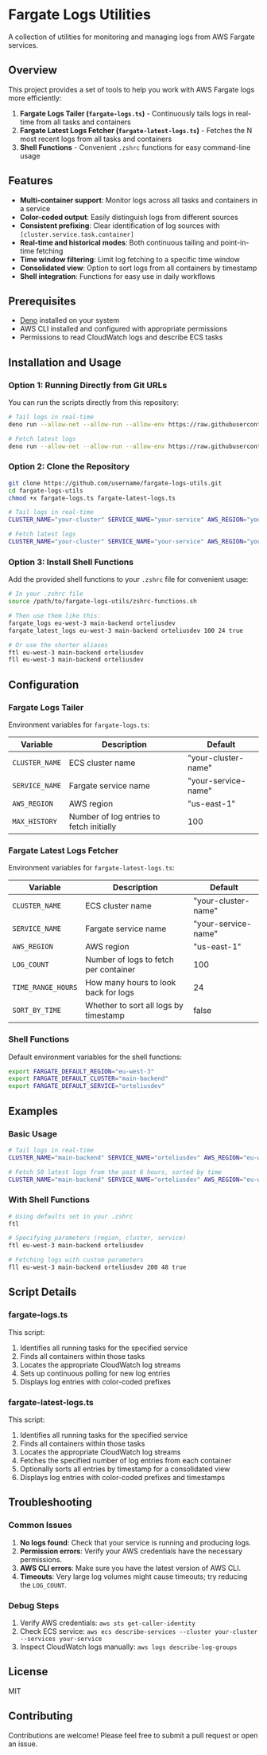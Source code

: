 # Fargate Logs Utilities

A collection of utilities for monitoring and managing logs from AWS Fargate services.

## Overview

This project provides a set of tools to help you work with AWS Fargate logs more efficiently:

1. **Fargate Logs Tailer (`fargate-logs.ts`)** - Continuously tails logs in real-time from all tasks and containers
2. **Fargate Latest Logs Fetcher (`fargate-latest-logs.ts`)** - Fetches the N most recent logs from all tasks and containers
3. **Shell Functions** - Convenient `.zshrc` functions for easy command-line usage

## Features

- **Multi-container support**: Monitor logs across all tasks and containers in a service
- **Color-coded output**: Easily distinguish logs from different sources
- **Consistent prefixing**: Clear identification of log sources with `[cluster.service.task.container]`
- **Real-time and historical modes**: Both continuous tailing and point-in-time fetching
- **Time window filtering**: Limit log fetching to a specific time window
- **Consolidated view**: Option to sort logs from all containers by timestamp
- **Shell integration**: Functions for easy use in daily workflows

## Prerequisites

- [Deno](https://deno.land/#installation) installed on your system
- AWS CLI installed and configured with appropriate permissions
- Permissions to read CloudWatch logs and describe ECS tasks

## Installation and Usage

### Option 1: Running Directly from Git URLs

You can run the scripts directly from this repository:

```bash
# Tail logs in real-time
deno run --allow-net --allow-run --allow-env https://raw.githubusercontent.com/username/repo/main/fargate-logs.ts

# Fetch latest logs
deno run --allow-net --allow-run --allow-env https://raw.githubusercontent.com/username/repo/main/fargate-latest-logs.ts
```

### Option 2: Clone the Repository

```bash
git clone https://github.com/username/fargate-logs-utils.git
cd fargate-logs-utils
chmod +x fargate-logs.ts fargate-latest-logs.ts

# Tail logs in real-time
CLUSTER_NAME="your-cluster" SERVICE_NAME="your-service" AWS_REGION="your-region" ./fargate-logs.ts

# Fetch latest logs
CLUSTER_NAME="your-cluster" SERVICE_NAME="your-service" AWS_REGION="your-region" LOG_COUNT="100" ./fargate-latest-logs.ts
```

### Option 3: Install Shell Functions

Add the provided shell functions to your `.zshrc` file for convenient usage:

```bash
# In your .zshrc file
source /path/to/fargate-logs-utils/zshrc-functions.sh

# Then use them like this:
fargate_logs eu-west-3 main-backend orteliusdev
fargate_latest_logs eu-west-3 main-backend orteliusdev 100 24 true

# Or use the shorter aliases
ftl eu-west-3 main-backend orteliusdev
fll eu-west-3 main-backend orteliusdev
```

## Configuration

### Fargate Logs Tailer

Environment variables for `fargate-logs.ts`:

| Variable | Description | Default |
|----------|-------------|---------|
| `CLUSTER_NAME` | ECS cluster name | "your-cluster-name" |
| `SERVICE_NAME` | Fargate service name | "your-service-name" |
| `AWS_REGION` | AWS region | "us-east-1" |
| `MAX_HISTORY` | Number of log entries to fetch initially | 100 |

### Fargate Latest Logs Fetcher

Environment variables for `fargate-latest-logs.ts`:

| Variable | Description | Default |
|----------|-------------|---------|
| `CLUSTER_NAME` | ECS cluster name | "your-cluster-name" |
| `SERVICE_NAME` | Fargate service name | "your-service-name" |
| `AWS_REGION` | AWS region | "us-east-1" |
| `LOG_COUNT` | Number of logs to fetch per container | 100 |
| `TIME_RANGE_HOURS` | How many hours to look back for logs | 24 |
| `SORT_BY_TIME` | Whether to sort all logs by timestamp | false |

### Shell Functions

Default environment variables for the shell functions:

```bash
export FARGATE_DEFAULT_REGION="eu-west-3"
export FARGATE_DEFAULT_CLUSTER="main-backend"
export FARGATE_DEFAULT_SERVICE="orteliusdev"
```

## Examples

### Basic Usage

```bash
# Tail logs in real-time
CLUSTER_NAME="main-backend" SERVICE_NAME="orteliusdev" AWS_REGION="eu-west-3" ./fargate-logs.ts

# Fetch 50 latest logs from the past 6 hours, sorted by time
CLUSTER_NAME="main-backend" SERVICE_NAME="orteliusdev" AWS_REGION="eu-west-3" LOG_COUNT="50" TIME_RANGE_HOURS="6" SORT_BY_TIME="true" ./fargate-latest-logs.ts
```

### With Shell Functions

```bash
# Using defaults set in your .zshrc
ftl

# Specifying parameters (region, cluster, service)
ftl eu-west-3 main-backend orteliusdev

# Fetching logs with custom parameters
fll eu-west-3 main-backend orteliusdev 200 48 true
```

## Script Details

### fargate-logs.ts

This script:
1. Identifies all running tasks for the specified service
2. Finds all containers within those tasks
3. Locates the appropriate CloudWatch log streams
4. Sets up continuous polling for new log entries
5. Displays log entries with color-coded prefixes

### fargate-latest-logs.ts

This script:
1. Identifies all running tasks for the specified service
2. Finds all containers within those tasks
3. Locates the appropriate CloudWatch log streams
4. Fetches the specified number of log entries from each container
5. Optionally sorts all entries by timestamp for a consolidated view
6. Displays log entries with color-coded prefixes and timestamps

## Troubleshooting

### Common Issues

1. **No logs found**: Check that your service is running and producing logs.
2. **Permission errors**: Verify your AWS credentials have the necessary permissions.
3. **AWS CLI errors**: Make sure you have the latest version of AWS CLI.
4. **Timeouts**: Very large log volumes might cause timeouts; try reducing the `LOG_COUNT`.

### Debug Steps

1. Verify AWS credentials: `aws sts get-caller-identity`
2. Check ECS service: `aws ecs describe-services --cluster your-cluster --services your-service`
3. Inspect CloudWatch logs manually: `aws logs describe-log-groups`

## License

MIT

## Contributing

Contributions are welcome! Please feel free to submit a pull request or open an issue.